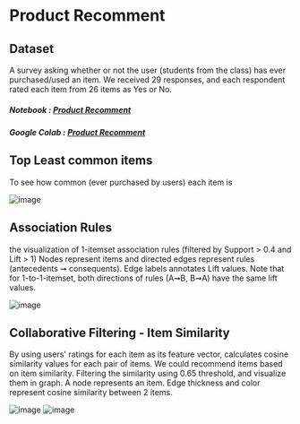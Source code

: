 # Product Recomment

## Dataset
A survey asking whether or not the user (students from the class) has ever purchased/used an item. We received 29 responses, and each respondent rated each item from 26 items as Yes or No.

##### Notebook : [Product Recomment](https://github.com/Nasalinn/BADS7105-CM-Analytics/blob/main/Assignment03%20-%20Product%20Recommendation/Product_Recommendation.ipynb)
##### Google Colab : [Product Recomment](https://colab.research.google.com/drive/1AZ3lNBjEtpYCSto9UxHRRqbq9r8AUmtA#scrollTo=pPGhwFXMJlNm)

## Top Least common items
To see how common (ever purchased by users) each item is

![image](https://user-images.githubusercontent.com/95351692/147573440-b056fa65-1dea-4ba9-88dd-59323281c2f3.png)

## Association Rules
the visualization of 1-itemset association rules (filtered by Support > 0.4 and Lift > 1)
Nodes represent items and directed edges represent rules (antecedents ➞ consequents). Edge labels annotates Lift values. Note that for 1-to-1-itemset, both directions of rules (A➞B, B➞A) have the same lift values.

![image](https://user-images.githubusercontent.com/95351692/147573620-be2482d8-38c4-47a8-85fb-d834588c254f.png)

## Collaborative Filtering - Item Similarity
By using users' ratings for each item as its feature vector, calculates cosine similarity values for each pair of items. We could recommend items based on item similarity.
Filtering the similarity using 0.65 threshold, and visualize them in graph. A node represents an item. Edge thickness and color represent cosine similarity between 2 items.

![image](https://user-images.githubusercontent.com/95351692/147573708-9846ceae-7fdc-4cea-ac2a-e7a86aa8b2ed.png)
![image](https://user-images.githubusercontent.com/95351692/147574193-33467606-aa9d-4634-a908-0fd3374c21ae.png)

